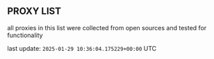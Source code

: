 ## PROXY LIST

all proxies in this list were collected from open sources and tested for functionality

last update: `2025-01-29 10:36:04.175229+00:00` UTC